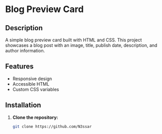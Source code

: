 # Blog Preview Card

## Description

A simple blog preview card built with HTML and CSS. This project showcases a blog post with an image, title, publish date, description, and author information.

## Features

- Responsive design
- Accessible HTML
- Custom CSS variables

## Installation

1. **Clone the repository:**
   ```bash
   git clone https://github.com/N3ssar
